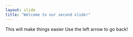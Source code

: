 ```yaml
---
layout: slide
title: "Welcome to our second slide!"
---
```

This will make things easier
Use the left arrow to go back!
